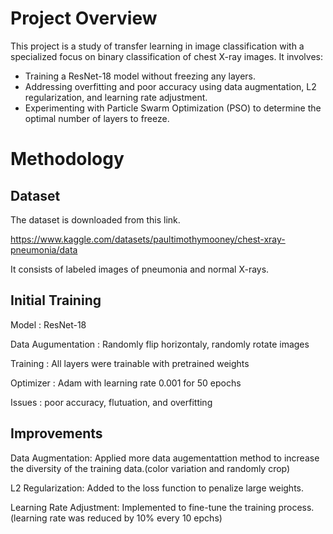 # Project Overview

This project is a study of transfer learning in image classification with a specialized
focus on binary classification of chest X-ray images. It involves:
- Training a ResNet-18 model without freezing any layers.
- Addressing overfitting and poor accuracy using data augmentation, L2 regularization, and learning rate adjustment.
- Experimenting with Particle Swarm Optimization (PSO) to determine the optimal number of layers to freeze.

# Methodology

## Dataset
The dataset is downloaded from this link.

https://www.kaggle.com/datasets/paultimothymooney/chest-xray-pneumonia/data

It consists of labeled images of pneumonia and normal X-rays. 

## Initial Training

Model              : ResNet-18

Data Augumentation : Randomly flip horizontaly, randomly rotate images

Training           : All layers were trainable with pretrained weights

Optimizer          : Adam with learning rate 0.001 for 50 epochs

Issues             : poor accuracy, flutuation, and overfitting

## Improvements

Data Augmentation: Applied more data augementattion method to increase the diversity of the training data.(color variation and randomly crop)

L2 Regularization: Added to the loss function to penalize large weights.

Learning Rate Adjustment: Implemented to fine-tune the training process. (learning rate was reduced by 10% every 10 epchs)

  
